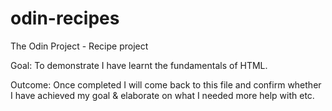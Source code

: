 # odin-recipes
The Odin Project - Recipe project

Goal: To demonstrate I have learnt the fundamentals of HTML.

Outcome: Once completed I will come back to this file and confirm whether I have achieved my goal & elaborate on what I needed more help with etc.